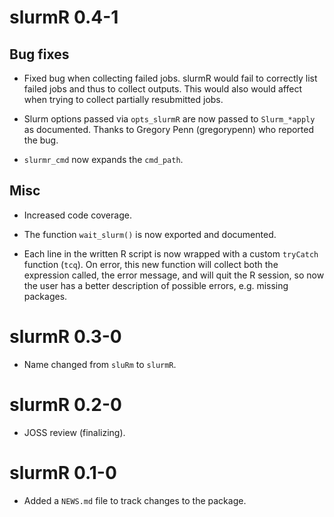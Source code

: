 # slurmR 0.4-1

## Bug fixes

* Fixed bug when collecting failed jobs. slurmR would fail to
  correctly list failed jobs and thus to collect outputs. This would also
  would affect when trying to collect partially resubmitted jobs.
  
* Slurm options passed via `opts_slurmR` are now passed to
  `Slurm_*apply` as documented. Thanks to Gregory Penn (gregorypenn) who
  reported the bug.
  
* `slurmr_cmd` now expands the `cmd_path`.


## Misc
  
* Increased code coverage.

* The function `wait_slurm()` is now exported and documented.

* Each line in the written R script is now wrapped with a custom
  `tryCatch` function (`tcq`). On error, this new function will collect both
  the expression called, the error message, and will quit the R session, so now
  the user has a better description of possible errors, e.g. missing
  packages.



# slurmR 0.3-0

* Name changed from `sluRm` to `slurmR`.

# slurmR 0.2-0

* JOSS review (finalizing).

# slurmR 0.1-0

* Added a `NEWS.md` file to track changes to the package.

